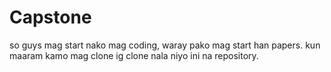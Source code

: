 # Capstone

so guys mag start nako mag coding, waray pako mag start han papers. kun maaram kamo mag clone ig clone nala niyo ini na repository.
